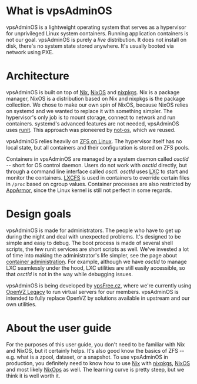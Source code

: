 # What is vpsAdminOS
vpsAdminOS is a lightweight operating system that serves as a hypervisor
for unprivileged Linux system containers. Running application containers is not
our goal. vpsAdminOS is purely a *live* distribution. It does not install
on disk, there's no system state stored anywhere. It's usually booted via
network using PXE.

# Architecture
vpsAdminOS is built on top of [Nix], [NixOS] and [nixpkgs]. Nix is a package
manager, NixOS is a distribution based on Nix and nixpkgs is the package
collection. We chose to make our own spin of NixOS, because NixOS relies on
systemd and we wanted to replace it with something simpler. The hypervisor's
only job is to mount storage, connect to network and run containers. systemd's
advanced features are not needed, vpsAdminOS uses [runit]. This approach was
pioneered by [not-os], which we reused.

vpsAdminOS relies heavily on [ZFS on Linux]. The hypervisor itself has no local
state, but all containers and their configuration is stored on ZFS pools.

Containers in vpsAdminOS are managed by a system daemon called *osctld* --
short for OS control daemon. Users do not work with *osctld* directly, but
through a command line interface called *osctl*. *osctld* uses [LXC] to start
and monitor the containers. [LXCFS] is used in containers to override certain
files in `/proc` based on cgroup values. Container processes are also restricted
by [AppArmor], since the Linux kernel is still not perfect in some regards.

# Design goals
vpsAdminOS is made for administrators. The people who have to get up during the
night and deal with unexpected problems. It's designed to be simple and easy to
debug. The boot process is made of several shell scripts, the few runit services
are short scripts as well. We've invested a lot of time into making
the administrator's life simpler, see the page about
[container administration](../containers/administration). For example, although
we have *osctld* to manage LXC seamlessly under the hood, LXC utilities are
still easily accessible, so that *osctld* is not in the way while debugging
issues.

vpsAdminOS is being developed by [vpsFree.cz], where we're currently using
[OpenVZ Legacy] to run virtual servers for our members. vpsAdminOS is intended
to fully replace OpenVZ by solutions available in upstream and our own utilities.

# About the user guide
For the purposes of this user guide, you don't need to be familiar with Nix
and NixOS, but it certainly helps. It's also good know the basics of ZFS -- e.g.
what is a zpool, dataset, or a snapshot. To use vpsAdminOS in production, you
definitely need to know how to use [Nix] with [nixpkgs], [NixOS] and most likely
[NixOps] as well. The learning curve is pretty steep, but we think it is well
worth it.

[Nix]: https://nixos.org/nix/
[NixOs]: https://nixos.org/
[nixpkgs]: https://nixos.org/nixpkgs/
[NixOps]: https://nixos.org/nixops/
[runit]: http://smarden.org/runit/
[not-os]: https://github.com/cleverca22/not-os
[ZFS on Linux]: http://zfsonlinux.org
[LXC]: https://linuxcontainers.org/lxc/
[LXCFS]: https://linuxcontainers.org/lxcfs/
[AppArmor]: https://en.wikipedia.org/wiki/AppArmor
[vpsFree.cz]: https://vpsfree.org
[OpenVZ Legacy]: https://wiki.openvz.org/Main_Page
